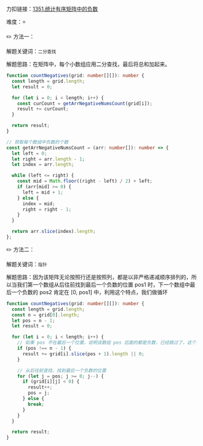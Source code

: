 力扣链接：<a href="https://leetcode.cn/problems/count-negative-numbers-in-a-sorted-matrix/description/" target="_blank">1351.统计有序矩阵中的负数</a>

难度：⭐ <br/>

✏️ 方法一：<br/>

解题关键词：`二分查找`<br />

解题思路：在矩阵中，每个小数组应用二分查找，最后将总和加起来。<br />

```typescript
function countNegatives(grid: number[][]): number {
  const length = grid.length;
  let result = 0;

  for (let i = 0; i < length; i++) {
    const curCount = getArrNegativeNumsCount(grid[i]);
    result += curCount;
  }

  return result;
}

// 获取每个数组中负数的个数
const getArrNegativeNumsCount = (arr: number[]): number => {
  let left = 0;
  let right = arr.length - 1;
  let index = arr.length;

  while (left <= right) {
    const mid = Math.floor((right - left) / 2) + left;
    if (arr[mid] >= 0) {
      left = mid + 1;
    } else {
      index = mid;
      right = right - 1;
    }
  }

  return arr.slice(index).length;
};
```

✏️ 方法二：<br/>

解题关键词：`指针`<br />

解题思路：因为该矩阵无论按照行还是按照列，都是以非严格递减顺序排列的，所以当我们第一个数组从后往前找到最后一个负数的位置 pos1 时，下一个数组中最后一个负数的 pos2 肯定在 [0, pos1] 中，利用这个特点，我们做循环<br />

```typescript
function countNegatives(grid: number[][]): number {
  const length = grid.length;
  const n = grid[0].length;
  let pos = n - 1;
  let result = 0;

  for (let i = 0; i < length; i++) {
    // 如果 pos 不在最后一个位置，说明该数组 pos 后面的都是负数，已经跳过了，这个时候要加上这个数字
    if (pos !== n - 1) {
      result += grid[i].slice(pos + 1).length || 0;
    }

    // 从后往前查找，找到最后一个负数的位置
    for (let j = pos; j >= 0; j--) {
      if (grid[i][j] < 0) {
        result++;
        pos = j;
      } else {
        break;
      }
    }
  }

  return result;
}
```
